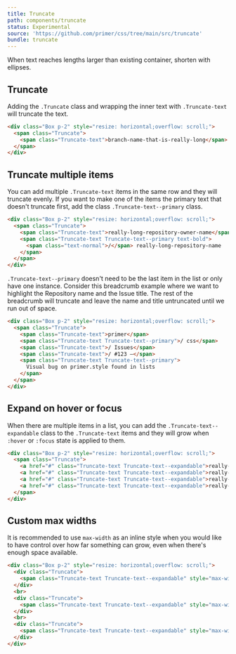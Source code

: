 ```yaml
---
title: Truncate
path: components/truncate
status: Experimental
source: 'https://github.com/primer/css/tree/main/src/truncate'
bundle: truncate
---
```


When text reaches lengths larger than existing container, shorten with ellipses.

## Truncate

Adding the `.Truncate` class and wrapping the inner text with `.Truncate-text` will truncate the text.

```html live
<div class="Box p-2" style="resize: horizontal;overflow: scroll;">
  <span class="Truncate">
    <span class="Truncate-text">branch-name-that-is-really-long</span>
  </span>
</div>
```

## Truncate multiple items

You can add multiple `.Truncate-text` items in the same row and they will truncate evenly. If you want to make one of the items the primary text that doesn't truncate first, add the class `.Truncate-text--primary` class.

```html live
<div class="Box p-2" style="resize: horizontal;overflow: scroll;">
  <span class="Truncate">
    <span class="Truncate-text">really-long-repository-owner-name</span>
    <span class="Truncate-text Truncate-text--primary text-bold">
      <span class="text-normal">/</span> really-long-repository-name
    </span>
  </span>
</div>
```

`.Truncate-text--primary` doesn't need to be the last item in the list or only have one instance. Consider this breadcrumb example where we want to highlight the Repository name and the Issue title. The rest of the breadcrumb will truncate and leave the name and title untruncated until we run out of space.

```html live
<div class="Box p-2" style="resize: horizontal;overflow: scroll;">
  <span class="Truncate">
    <span class="Truncate-text">primer</span>
    <span class="Truncate-text Truncate-text--primary">/ css</span>
    <span class="Truncate-text">/ Issues</span>
    <span class="Truncate-text">/ #123 —</span>
    <span class="Truncate-text Truncate-text--primary">
      Visual bug on primer.style found in lists
    </span>
  </span>
</div>
```

## Expand on hover or focus

When there are multiple items in a list, you can add the `.Truncate-text--expandable` class to the `.Truncate-text` items and they will grow when `:hover` or `:focus` state is applied to them.

```html live
<div class="Box p-2" style="resize: horizontal;overflow: scroll;">
  <span class="Truncate">
    <a href="#" class="Truncate-text Truncate-text--expandable">really-long-repository-owner-name</a>
    <a href="#" class="Truncate-text Truncate-text--expandable">really-long-repository-owner-name</a>
    <a href="#" class="Truncate-text Truncate-text--expandable">really-long-repository-owner-name</a>
    <a href="#" class="Truncate-text Truncate-text--expandable">really-long-repository-owner-name</a>
  </span>
</div>
```

## Custom max widths

It is recommended to use `max-width` as an inline style when you would like to have control over how far something can grow, even when there's enough space available.

```html live
<div class="Box p-2" style="resize: horizontal;overflow: scroll;">
  <div class="Truncate">
    <span class="Truncate-text Truncate-text--expandable" style="max-width: 300px;">branch-name-that-is-really-long-branch-name-that-is-really-long-branch-name-that-is-really-long</span>
  </div>
  <br>
  <div class="Truncate">
    <span class="Truncate-text Truncate-text--expandable" style="max-width: 200px;">branch-name-that-is-really-long-branch-name-that-is-really-long-branch-name-that-is-really-long</span>
  </div>
  <br>
  <div class="Truncate">
    <span class="Truncate-text Truncate-text--expandable" style="max-width: 100px;">branch-name-that-is-really-long-branch-name-that-is-really-long-branch-name-that-is-really-long</span>
  </div>
</div>
```
